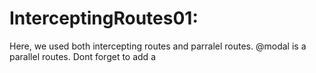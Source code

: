 InterceptingRoutes01:
======================
Here, we used both intercepting routes and parralel routes.
@modal is a parallel routes. Dont forget to add a 
